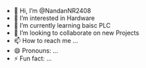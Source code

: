 - 👋 Hi, I’m @NandanNR2408
- 👀 I’m interested in Hardware
- 🌱 I’m currently learning baisc PLC
- 💞️ I’m looking to collaborate on new Projects
- 📫 How to reach me ...
- 😄 Pronouns: ...
- ⚡ Fun fact: ...

<!---
NandanNR2408/NandanNR2408 is a ✨ special ✨ repository because its `README.md` (this file) appears on your GitHub profile.
You can click the Preview link to take a look at your changes.
--->
